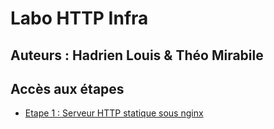 # Labo HTTP Infra

## Auteurs : Hadrien Louis & Théo Mirabile

## Accès aux étapes

- [Etape 1 : Serveur HTTP statique sous nginx](https://github.com/theomi/API-2021-HTTP-Infra/tree/master/step1)
